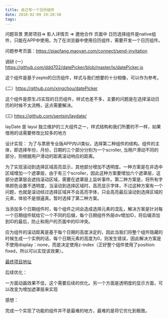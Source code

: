 ```yaml
---
title: 自己写一个日历组件
date: 2018-02-09 19:20:58
tags:
---
```

问题背景
票房项目=> 影人详情页 => 邀他合作 页面中 日历选择组件是native组件，只能在APP中使用。为了在浏览器中使用日历组件，需要开发一个日历组件。

问题参考页面：https://piaofang.maoyan.com/connect/send-invitation

调研
(一）https://github.com/ddd702/datePicker/blob/master/js/datePicker.js

这个组件是基于zepto的日历组件，样式与我们想要的十分相像，可以作为参考。



 

(二）https://github.com/xingchou/datePicker

这个组件是原生JS实现的日历组件，样式也差不多，主要的问题是在选择滚动日历的时候不太流畅，这点需要解决。



 

(三)  https://github.com/sentsin/laydate/

layDate 是 layui 独立维护的三大组件之一，样式结构和我们所要的不一样，如果借用的话需要修改比较多的地方



设计实现：
为了与票房专业版APP内UI类似，选择第二种组件的结构。组件的主体，即选择年份，月份，日期的三个部分分别为一个scroller, 当用户滑动不同的部分，则根据用户滑动的距离滚动响应的距离。

为了实现滚动到选择区域高亮显示，其他部分增加不透明度。一种方案是在非选中区域增加一个遮罩层，由于有三个scroller，因此这种方案要增加六个遮罩层，这部分遮罩层会遮挡滚动区域，需要在遮罩层上监听事件。第二种方案是，将所有字体颜色设置不透明度，当滚动到选择区域时，高亮显示字体，不过这种方案有一个问题，也就是滚动经过选择区域并不会高亮字体，只会高亮最后滚动到选择区域的元素，体验不是很逼真。暂时选择了第二种方案。

当添加多个日期组件时，每个组件之间会造成选择元素的混乱，解决方案是针对每一个日期组件赋给它一个不同的后缀，每个日期组件外层div增加ID，将后缀添加到ID的最后，防止和用户的页面中的ID冲突。

应为组件的滚动距离是基于每个日期的高度决定的，因此当我们将整个组件隐藏的时候生成一个实例的话，每个日期元素的高度为0，则发生错误，因此解决方案是不使用display：none，而是决定使用z-index（正好整个组件使用了position: fixed，所以可以实现该效果）。

[最终项目地址](https://github.com/shimeng28/datePicker)

后续优化：

一方面动画效果不佳，这个需要后续的优化。另一个方面是透明度的显示方面，可以改变为增加遮罩层来实现

 

感想：

完成一个实现了功能的组件并不是最难的地方，最难的是将它优化到极致。